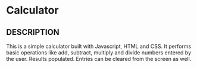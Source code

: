 # Calculator


## DESCRIPTION

This is a simple calculator built with Javascript, HTML and CSS. It performs basic operations like add, subtract, multiply and divide numbers 
entered by the user. Results populated. Entries can be cleared from the screen as well.



